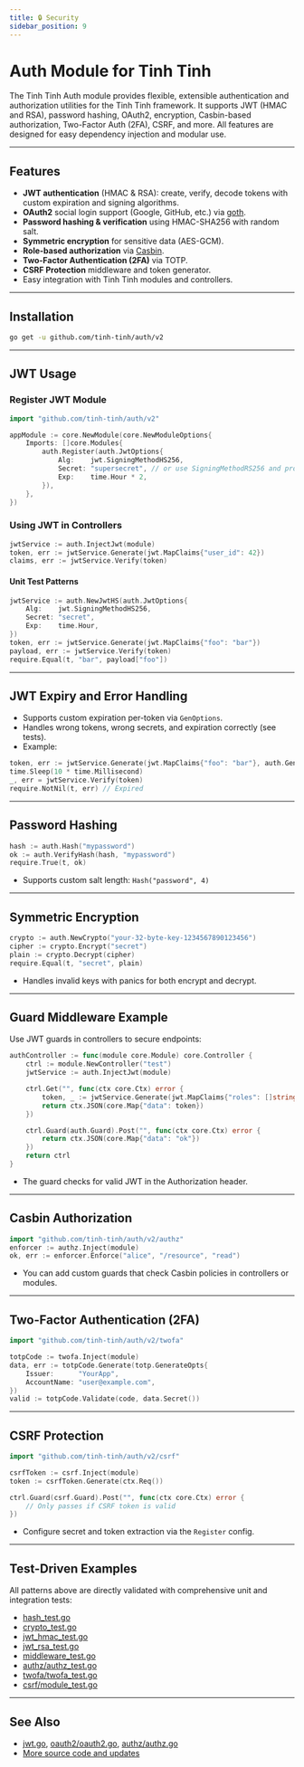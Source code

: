 ```yaml
---
title: 🔒 Security
sidebar_position: 9
---
```


# Auth Module for Tinh Tinh

The Tinh Tinh Auth module provides flexible, extensible authentication and authorization utilities for the Tinh Tinh framework. It supports JWT (HMAC and RSA), password hashing, OAuth2, encryption, Casbin-based authorization, Two-Factor Auth (2FA), CSRF, and more. All features are designed for easy dependency injection and modular use.

---

## Features

- **JWT authentication** (HMAC & RSA): create, verify, decode tokens with custom expiration and signing algorithms.
- **OAuth2** social login support (Google, GitHub, etc.) via [goth](https://github.com/markbates/goth).
- **Password hashing & verification** using HMAC-SHA256 with random salt.
- **Symmetric encryption** for sensitive data (AES-GCM).
- **Role-based authorization** via [Casbin](https://github.com/casbin/casbin).
- **Two-Factor Authentication (2FA)** via TOTP.
- **CSRF Protection** middleware and token generator.
- Easy integration with Tinh Tinh modules and controllers.

---

## Installation

```bash
go get -u github.com/tinh-tinh/auth/v2
```

---

## JWT Usage

### Register JWT Module

```go
import "github.com/tinh-tinh/auth/v2"

appModule := core.NewModule(core.NewModuleOptions{
    Imports: []core.Modules{
        auth.Register(auth.JwtOptions{
            Alg:    jwt.SigningMethodHS256,
            Secret: "supersecret", // or use SigningMethodRS256 and provide keys
            Exp:    time.Hour * 2,
        }),
    },
})
```

### Using JWT in Controllers

```go
jwtService := auth.InjectJwt(module)
token, err := jwtService.Generate(jwt.MapClaims{"user_id": 42})
claims, err := jwtService.Verify(token)
```

#### Unit Test Patterns

```go
jwtService := auth.NewJwtHS(auth.JwtOptions{
    Alg:    jwt.SigningMethodHS256,
    Secret: "secret",
    Exp:    time.Hour,
})
token, err := jwtService.Generate(jwt.MapClaims{"foo": "bar"})
payload, err := jwtService.Verify(token)
require.Equal(t, "bar", payload["foo"])
```

---

## JWT Expiry and Error Handling

- Supports custom expiration per-token via `GenOptions`.
- Handles wrong tokens, wrong secrets, and expiration correctly (see tests).
- Example:

```go
token, err := jwtService.Generate(jwt.MapClaims{"foo": "bar"}, auth.GenOptions{Exp: 1 * time.Millisecond})
time.Sleep(10 * time.Millisecond)
_, err = jwtService.Verify(token)
require.NotNil(t, err) // Expired
```

---

## Password Hashing

```go
hash := auth.Hash("mypassword")
ok := auth.VerifyHash(hash, "mypassword")
require.True(t, ok)
```

- Supports custom salt length: `Hash("password", 4)`

---

## Symmetric Encryption

```go
crypto := auth.NewCrypto("your-32-byte-key-1234567890123456")
cipher := crypto.Encrypt("secret")
plain := crypto.Decrypt(cipher)
require.Equal(t, "secret", plain)
```

- Handles invalid keys with panics for both encrypt and decrypt.

---

## Guard Middleware Example

Use JWT guards in controllers to secure endpoints:

```go
authController := func(module core.Module) core.Controller {
    ctrl := module.NewController("test")
    jwtService := auth.InjectJwt(module)

    ctrl.Get("", func(ctx core.Ctx) error {
        token, _ := jwtService.Generate(jwt.MapClaims{"roles": []string{"admin"}})
        return ctx.JSON(core.Map{"data": token})
    })

    ctrl.Guard(auth.Guard).Post("", func(ctx core.Ctx) error {
        return ctx.JSON(core.Map{"data": "ok"})
    })
    return ctrl
}
```

- The guard checks for valid JWT in the Authorization header.

---

## Casbin Authorization

```go
import "github.com/tinh-tinh/auth/v2/authz"
enforcer := authz.Inject(module)
ok, err := enforcer.Enforce("alice", "/resource", "read")
```

- You can add custom guards that check Casbin policies in controllers or modules.

---

## Two-Factor Authentication (2FA)

```go
import "github.com/tinh-tinh/auth/v2/twofa"

totpCode := twofa.Inject(module)
data, err := totpCode.Generate(totp.GenerateOpts{
    Issuer:      "YourApp",
    AccountName: "user@example.com",
})
valid := totpCode.Validate(code, data.Secret())
```

---

## CSRF Protection

```go
import "github.com/tinh-tinh/auth/v2/csrf"

csrfToken := csrf.Inject(module)
token := csrfToken.Generate(ctx.Req())

ctrl.Guard(csrf.Guard).Post("", func(ctx core.Ctx) error {
    // Only passes if CSRF token is valid
})
```

- Configure secret and token extraction via the `Register` config.

---

## Test-Driven Examples

All patterns above are directly validated with comprehensive unit and integration tests:
- [hash_test.go](https://github.com/tinh-tinh/auth/blob/main/hash_test.go)
- [crypto_test.go](https://github.com/tinh-tinh/auth/blob/main/crypto_test.go)
- [jwt_hmac_test.go](https://github.com/tinh-tinh/auth/blob/main/jwt_hmac_test.go)
- [jwt_rsa_test.go](https://github.com/tinh-tinh/auth/blob/main/jwt_rsa_test.go)
- [middleware_test.go](https://github.com/tinh-tinh/auth/blob/main/middleware_test.go)
- [authz/authz_test.go](https://github.com/tinh-tinh/auth/blob/main/authz/authz_test.go)
- [twofa/twofa_test.go](https://github.com/tinh-tinh/auth/blob/main/twofa/twofa_test.go)
- [csrf/module_test.go](https://github.com/tinh-tinh/auth/blob/main/csrf/module_test.go)

---

## See Also

- [jwt.go](https://github.com/tinh-tinh/auth/blob/main/jwt.go), [oauth2/oauth2.go](https://github.com/tinh-tinh/auth/blob/main/oauth2/oauth2.go), [authz/authz.go](https://github.com/tinh-tinh/auth/blob/main/authz/authz.go)
- [More source code and updates](https://github.com/tinh-tinh/auth)